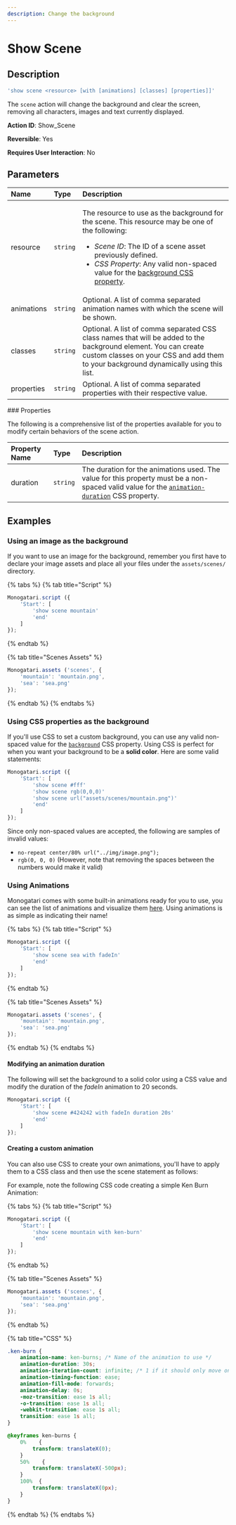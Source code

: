 ```yaml
---
description: Change the background
---
```


# Show Scene

## Description

```javascript
'show scene <resource> [with [animations] [classes] [properties]]'
```

The `scene` action will change the background and clear the screen, removing all characters, images and text currently displayed.

**Action ID**: Show\_Scene

**Reversible**: Yes

**Requires User Interaction**: No

## Parameters

<table>
  <thead>
    <tr>
      <th style="text-align:left">Name</th>
      <th style="text-align:left">Type</th>
      <th style="text-align:left">Description</th>
    </tr>
  </thead>
  <tbody>
    <tr>
      <td style="text-align:left">resource</td>
      <td style="text-align:left"><code>string</code>
      </td>
      <td style="text-align:left">
        <p>The resource to use as the background for the scene. This resource may
          be one of the following:</p>
        <ul>
          <li><em>Scene ID</em>: The ID of a scene asset previously defined.</li>
          <li><em>CSS Property</em>: Any valid non-spaced value for the <a href="https://developer.mozilla.org/en-US/docs/Web/CSS/background">background CSS property</a>.</li>
        </ul>
      </td>
    </tr>
    <tr>
      <td style="text-align:left">animations</td>
      <td style="text-align:left"><code>string</code>
      </td>
      <td style="text-align:left">Optional. A list of comma separated animation names with which the scene
        will be shown.</td>
    </tr>
    <tr>
      <td style="text-align:left">classes</td>
      <td style="text-align:left"><code>string</code>
      </td>
      <td style="text-align:left">Optional. A list of comma separated CSS class names that will be added
        to the background element. You can create custom classes on your CSS and
        add them to your background dynamically using this list.</td>
    </tr>
    <tr>
      <td style="text-align:left">properties</td>
      <td style="text-align:left"><code>string</code>
      </td>
      <td style="text-align:left">Optional. A list of comma separated properties with their respective value.</td>
    </tr>
  </tbody>
</table>### Properties

The following is a comprehensive list of the properties available for you to modify certain behaviors of the scene action.

| Property Name | Type | Description |
| :--- | :--- | :--- |
| duration | `string` | The duration for the animations used.  The value for this property must be a non-spaced valid value for the [`animation-duration`](https://developer.mozilla.org/en-US/docs/Web/CSS/animation-duration) CSS property. |

## Examples

### Using an image as the background

If you want to use an image for the background, remember you first have to declare your image assets and place all your files under the `assets/scenes/` directory.

{% tabs %}
{% tab title="Script" %}
```javascript
Monogatari.script ({
    'Start': [
        'show scene mountain'
        'end'
    ]
});
```
{% endtab %}

{% tab title="Scenes Assets" %}
```javascript
Monogatari.assets ('scenes', {
    'mountain': 'mountain.png',
    'sea': 'sea.png'
});
```
{% endtab %}
{% endtabs %}

### Using CSS properties as the background

If you'll use CSS to set a custom background, you can use any valid non-spaced value for the [`background`](https://developer.mozilla.org/en-US/docs/Web/CSS/background) CSS property. Using CSS is perfect for when you want your background to be a **solid color**. Here are some valid statements:

```javascript
Monogatari.script ({
    'Start': [
        'show scene #fff'
        'show scene rgb(0,0,0)'
        'show scene url("assets/scenes/mountain.png")'
        'end'
    ]
});
```

Since only non-spaced values are accepted, the following are samples of invalid values:

* `no-repeat center/80% url("../img/image.png");`
* `rgb(0, 0, 0)` \(However, note that removing the spaces between the numbers would make it valid\)

### Using Animations

Monogatari comes with some built-in animations ready for you to use, you can see the list of animations and visualize them [here](https://daneden.github.io/animate.css/). Using animations is as simple as indicating their name!

{% tabs %}
{% tab title="Script" %}
```javascript
Monogatari.script ({
    'Start': [
        'show scene sea with fadeIn'
        'end'
    ]
});
```
{% endtab %}

{% tab title="Scenes Assets" %}
```javascript
Monogatari.assets ('scenes', {
    'mountain': 'mountain.png',
    'sea': 'sea.png'
});
```
{% endtab %}
{% endtabs %}

#### **Modifying an animation duration**

The following will set the background to a solid color using a CSS value and modify the duration of the _fadeIn_ animation to 20 seconds.

```javascript
Monogatari.script ({
    'Start': [
        'show scene #424242 with fadeIn duration 20s'
        'end'
    ]
});
```

#### **Creating a custom animation**

You can also use CSS to create your own animations, you'll have to apply them to a CSS class and then use the scene statement as follows:

For example, note the following CSS code creating a simple Ken Burn Animation:

{% tabs %}
{% tab title="Script" %}
```javascript
Monogatari.script ({
    'Start': [
        'show scene mountain with ken-burn'
        'end'
    ]
});
```
{% endtab %}

{% tab title="Scenes Assets" %}
```javascript
Monogatari.assets ('scenes', {
    'mountain': 'mountain.png',
    'sea': 'sea.png'
});
```
{% endtab %}

{% tab title="CSS" %}
```css
.ken-burn {
    animation-name: ken-burns; /* Name of the animation to use */
    animation-duration: 30s;
    animation-iteration-count: infinite; /* 1 if it should only move once */
    animation-timing-function: ease;
    animation-fill-mode: forwards;
    animation-delay: 0s;
    -moz-transition: ease 1s all;
    -o-transition: ease 1s all;
    -webkit-transition: ease 1s all;
    transition: ease 1s all;
}

@keyframes ken-burns {
    0%    { 
        transform: translateX(0); 
    }
    50%    {
        transform: translateX(-500px);
    }
    100%  {
        transform: translateX(0px); 
    }
}
```
{% endtab %}
{% endtabs %}

